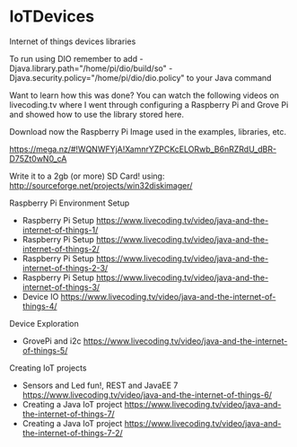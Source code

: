 # IoTDevices
Internet of things devices libraries

To run using DIO remember to add
-Djava.library.path="/home/pi/dio/build/so" -Djava.security.policy="/home/pi/dio/dio.policy"
to your Java command

Want to learn how this was done?
You can watch the following videos on livecoding.tv where I went through configuring a Raspberry Pi and Grove Pi and showed how to use the library stored here.

Download now the Raspberry Pi Image used in the examples, libraries, etc.

https://mega.nz/#!WQNWFYjA!XamnrYZPCKcELORwb_B6nRZRdU_dBR-D75Zt0wN0_cA

Write it to a 2gb (or more) SD Card! using: http://sourceforge.net/projects/win32diskimager/

Raspberry Pi Environment Setup

* Raspberry Pi Setup https://www.livecoding.tv/video/java-and-the-internet-of-things-1/
* Raspberry Pi Setup https://www.livecoding.tv/video/java-and-the-internet-of-things-2/
* Raspberry Pi Setup https://www.livecoding.tv/video/java-and-the-internet-of-things-2-3/
* Raspberry Pi Setup https://www.livecoding.tv/video/java-and-the-internet-of-things-3/
* Device IO https://www.livecoding.tv/video/java-and-the-internet-of-things-4/

Device Exploration

* GrovePi and i2c https://www.livecoding.tv/video/java-and-the-internet-of-things-5/

Creating IoT projects

* Sensors and Led fun!, REST and JavaEE 7 https://www.livecoding.tv/video/java-and-the-internet-of-things-6/
* Creating a Java IoT project https://www.livecoding.tv/video/java-and-the-internet-of-things-7/
* Creating a Java IoT project https://www.livecoding.tv/video/java-and-the-internet-of-things-7-2/

